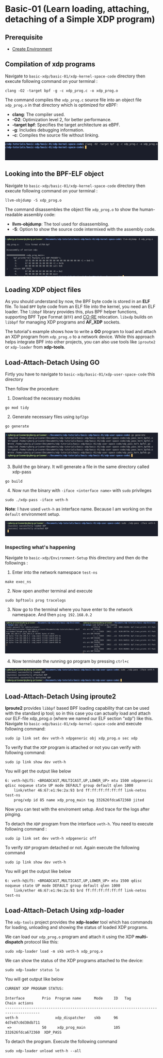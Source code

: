 # Basic-01 (Learn loading, attaching, detaching of a Simple XDP program)

## Prerequisite
 - [Create Environment](https://github.com/REZ-OAN/xdp-tutorials/blob/main/basic-xdp/Environment-Setup/README.md)

## Compilation of xdp programs
Navigate to `basic-xdp/basic-01/xdp-kernel-space-code` directory then execute following command on your terminal :
```
clang -O2 -target bpf -g -c xdp_prog.c -o xdp_prog.o
```
The command compiles the `xdp_prog.c` source file into an object file `xdp_prog.o` in that directory which is optimized for eBPF:

- **clang**: The compiler used.
- **-O2**: Optimization level 2, for better performance.
- **-target bpf**: Specifies the target architecture as eBPF.
- **-g**: Includes debugging information.
- **-c**: Compiles the source file without linking.

![compilation_logs](https://github.com/REZ-OAN/xdp-tutorials/blob/main/basic-xdp/basic-01/images/compilation.png)

## Looking into the BPF-ELF object
Navigate to `basic-xdp/basic-01/xdp-kernel-space-code` directory then execute following command on your terminal :
```
llvm-objdump -S xdp_prog.o
```
The command disassembles the object file `xdp_prog.o` to show the human-readable assembly code:

- **llvm-objdump**: The tool used for disassembling.
- **-S**: Option to show the source code intermixed with the assembly code.

![object-dump-logs](https://github.com/REZ-OAN/xdp-tutorials/blob/main/basic-xdp/basic-01/images/object-dump.png)

## Loading XDP object files
As you should understand by now, the BPF byte code is stored in an **ELF** file. To load `BPF` byte code from an ELF file into the kernel, you need an ELF loader. The `libbpf` library provides this, plus BPF helper functions, supporting BPF Type Format (`BTF`) and [CO-RE](https://nakryiko.com/posts/bpf-core-reference-guide/) relocation. `libxdp` builds on `libbpf` for managing XDP programs and **AF_XDP** sockets.

The tutorial's example shows how to write a **GO** program to load and attach an XDP program from `xdp_prog.o` to a network device. While this approach helps integrate BPF into other projects, you can also use tools like `iproute2` or `xdp-loader` from **xdp-tools**.

## Load-Attach-Detach Using GO
Firtly you have to navigate to `basic-xdp/basic-01/xdp-user-space-code` this directory

Then follow the procedure:
1. Download the necessary modules
```
go mod tidy
```
2. Generate necessary files using `bpf2go`
```
go generate
```
![go_generate_logs](https://github.com/REZ-OAN/xdp-tutorials/blob/main/basic-xdp/basic-01/images/go-generate-logs.png)

3. Build the go binary. It will generate a file in the same directory called xdp-pass
```
go build
```
4. Now run the binary with `-iface <interface name>` with `sudo` privileges
```
sudo ./xdp-pass -iface veth-h
```
**Note**: I have used `veth-h` as interface name. Because I am working on the `default` environment setup.

![load-attach-logs](https://github.com/REZ-OAN/xdp-tutorials/blob/main/basic-xdp/basic-01/images/main-prog-start.png)

### Inspecting what's happening
Navigate to `basic-xdp/Environment-Setup` this directory and then do the followings :
1. Enter into the network namespace `test-ns`
```
make exec_ns
```
2. Now open another terminal and execute 
```
sudo bpftools prog tracelogs
```
3. Now go to the terminal where you have enter to the network namespace. And then `ping 192.168.0.2`

![ping-logs-with-tracing](https://github.com/REZ-OAN/xdp-tutorials/blob/main/basic-xdp/basic-01/images/testwith-tracelogs.png)

4. Now terminate the running go program by pressing `ctrl+c` 

![terminate-logs](https://github.com/REZ-OAN/xdp-tutorials/blob/main/basic-xdp/basic-01/images/termination-of-program.png)

## Load-Attach-Detach Using iproute2 
**Iproute2** provides `libbpf` based BPF loading capability that can be used with the standard ip tool; so in this case you can actually load and attach our ELF-file xdp_prog.o (where we named our ELF section “xdp”) like this. Navigate to `basic-xdp/basic-01/xdp-kernel-space-code` and execute following command:
```
sudo ip link set dev veth-h xdpgeneric obj xdp_prog.o sec xdp
```
To verify that the `XDP` program is attached or not you can verify with following command:
```
sudo ip link show dev veth-h
```
You will get the output like below
```
6: veth-h@if5: <BROADCAST,MULTICAST,UP,LOWER_UP> mtu 1500 xdpgeneric qdisc noqueue state UP mode DEFAULT group default qlen 1000
    link/ether 46:67:e1:9e:2a:93 brd ff:ff:ff:ff:ff:ff link-netns test-ns
    prog/xdp id 85 name xdp_prog_main tag 332626fdca672360 jited  
```
Now you can test with the enviroment setup. And trace for the logs after pinging.

To detach the `XDP` program from the interface `veth-h`. You need to execute following command :

```
sudo ip link set dev veth-h xdpgeneric off
```
To verify `XDP` program detached or not. Again execute the following command
```
sudo ip link show dev veth-h
```
You will get the output like below
```
6: veth-h@if5: <BROADCAST,MULTICAST,UP,LOWER_UP> mtu 1500 qdisc noqueue state UP mode DEFAULT group default qlen 1000
    link/ether 46:67:e1:9e:2a:93 brd ff:ff:ff:ff:ff:ff link-netns test-ns
```
## Load-Attach-Detach Using xdp-loader
The `xdp-tools` project provides the **xdp-loader** tool which has commands for loading, unloading and showing the status of loaded XDP programs.

We can load our `xdp_prog.o` program and attach it using the XDP **multi-dispatch** protocol like this:
```
sudo xdp-loader load -m skb veth-h xdp_prog.o
```
We can show the status of the XDP programs attached to the device:
```
sudo xdp-loader status lo
```
You will get output like below
```
CURRENT XDP PROGRAM STATUS:

Interface        Prio  Program name      Mode     ID   Tag               Chain actions
--------------------------------------------------------------------------------------
veth-h                 xdp_dispatcher    skb      96   4d7e87c0d30db711 
 =>              50     xdp_prog_main             105  332626fdca672360  XDP_PASS
```
To detach the program. Execute the following command
```
sudo xdp-loader unload veth-h --all
``` 